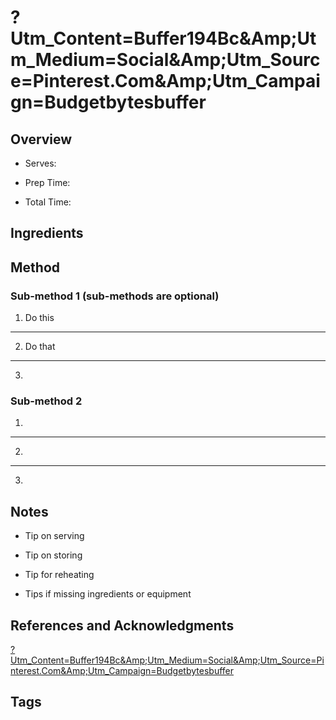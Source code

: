 # ?Utm_Content=Buffer194Bc&Amp;Utm_Medium=Social&Amp;Utm_Source=Pinterest.Com&Amp;Utm_Campaign=Budgetbytesbuffer

## Overview

- Serves:

- Prep Time:

- Total Time:

## Ingredients



## Method

### Sub-method 1 (sub-methods are optional)

1. Do this
---
2. Do that
---
3.

### Sub-method 2

1.
---
2.
---
3.

## Notes

- Tip on serving

- Tip on storing

- Tip for reheating

- Tips if missing ingredients or equipment

## References and Acknowledgments

[?Utm_Content=Buffer194Bc&Amp;Utm_Medium=Social&Amp;Utm_Source=Pinterest.Com&Amp;Utm_Campaign=Budgetbytesbuffer](https://www.budgetbytes.com/2017/01/herb-roasted-chicken-breasts/?utm_content=buffer194bc&amp;utm_medium=social&amp;utm_source=pinterest.com&amp;utm_campaign=budgetbytesbuffer)

## Tags


